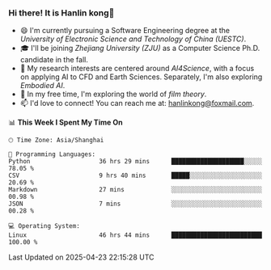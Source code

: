 ### Hi there! It is Hanlin kong👋

<!--
**MikeGoblin/MikeGoblin** is a ✨ _special_ ✨ repository because its `README.md` (this file) appears on your GitHub profile.

Here are some ideas to get you started:

- 🔭 I’m currently working on ...
- 🌱 I’m currently learning ...
- 👯 I’m looking to collaborate on ...
- 🤔 I’m looking for help with ...
- 💬 Ask me about ...
- 📫 How to reach me: ...
- 😄 Pronouns: ...
- ⚡ Fun fact: ...
-->
- 😄 I'm currently pursuing a Software Engineering degree at the *University of Electronic Science and Technology of China (UESTC)*.
- 🎓 I'll be joining *Zhejiang University (ZJU)* as a Computer Science Ph.D. candidate in the fall.
- 🔭 My research interests are centered around *AI4Science*, with a focus on applying AI to CFD and Earth Sciences. Separately, I'm also exploring *Embodied AI*. 
- 🌱 In my free time, I'm exploring the world of *film theory*.
- 📫 I'd love to connect! You can reach me at: [hanlinkong@foxmail.com](mailto:hanlinkong@foxmail.com).

<!--START_SECTION:waka-->
📊 **This Week I Spent My Time On** 

```text
🕑︎ Time Zone: Asia/Shanghai

💬 Programming Languages: 
Python                   36 hrs 29 mins      ████████████████████░░░░░   78.05 % 
CSV                      9 hrs 40 mins       █████░░░░░░░░░░░░░░░░░░░░   20.69 % 
Markdown                 27 mins             ░░░░░░░░░░░░░░░░░░░░░░░░░   00.98 % 
JSON                     7 mins              ░░░░░░░░░░░░░░░░░░░░░░░░░   00.28 % 

💻 Operating System: 
Linux                    46 hrs 44 mins      █████████████████████████   100.00 % 
```


 Last Updated on 2025-04-23 22:15:28 UTC
<!--END_SECTION:waka-->
